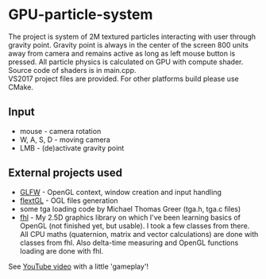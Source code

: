 # GPU-particle-system
The project is system of 2M textured particles interacting with user through gravity point. Gravity point is always in the center of the screen 800 units away from camera and remains active as long as left mouse button is pressed. All particle physics is calculated on GPU with compute shader. Source code of shaders is in main.cpp.  
VS2017 project files are provided. For other platforms build please use CMake.  

## Input
* mouse - camera rotation
* W, A, S, D - moving camera
* LMB - (de)activate gravity point

## External projects used
* [GLFW](https://github.com/glfw/glfw) - OpenGL context, window creation and input handling
* [flextGL](https://github.com/ginkgo/flextGL) - OGL files generation
* some tga loading code by Michael Thomas Greer (tga.h, tga.c files)
* [fhl](https://github.com/Crisspl/fhl) - My 2.5D graphics library on which I've been learning basics of OpenGL (not finished yet, but usable). I took a few classes from there. All CPU maths (quaternion, matrix and vector calculations) are done with classes from fhl. Also delta-time measuring and OpenGL functions loading are done with fhl.  
  
See [YouTube video](https://youtu.be/TvJGFqh-pmM) with a little 'gameplay'!
